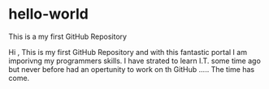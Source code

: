 # hello-world
This is a my first GitHub Repository 

Hi , This is my first GitHub Repository and with this fantastic portal I am imporivng my programmers skills.
I have strated to learn I.T. some time ago but never before had an opertunity to work on th GitHub ..... The time has come.
